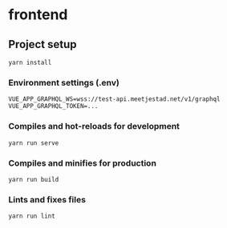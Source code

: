# frontend

## Project setup
```
yarn install
```

### Environment settings (.env)
```
VUE_APP_GRAPHQL_WS=wss://test-api.meetjestad.net/v1/graphql
VUE_APP_GRAPHQL_TOKEN=...
```

### Compiles and hot-reloads for development
```
yarn run serve
```

### Compiles and minifies for production
```
yarn run build
```

### Lints and fixes files
```
yarn run lint
```

